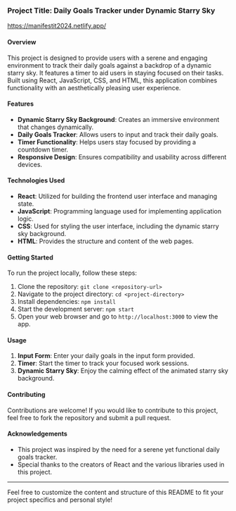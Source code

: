 ### Project Title: Daily Goals Tracker under Dynamic Starry Sky

https://manifestit2024.netlify.app/

#### Overview
This project is designed to provide users with a serene and engaging environment to track their daily goals against a backdrop of a dynamic starry sky. It features a timer to aid users in staying focused on their tasks. Built using React, JavaScript, CSS, and HTML, this application combines functionality with an aesthetically pleasing user experience.

#### Features
- **Dynamic Starry Sky Background**: Creates an immersive environment that changes dynamically.
- **Daily Goals Tracker**: Allows users to input and track their daily goals.
- **Timer Functionality**: Helps users stay focused by providing a countdown timer.
- **Responsive Design**: Ensures compatibility and usability across different devices.

#### Technologies Used
- **React**: Utilized for building the frontend user interface and managing state.
- **JavaScript**: Programming language used for implementing application logic.
- **CSS**: Used for styling the user interface, including the dynamic starry sky background.
- **HTML**: Provides the structure and content of the web pages.

#### Getting Started
To run the project locally, follow these steps:
1. Clone the repository: `git clone <repository-url>`
2. Navigate to the project directory: `cd <project-directory>`
3. Install dependencies: `npm install`
4. Start the development server: `npm start`
5. Open your web browser and go to `http://localhost:3000` to view the app.

#### Usage
1. **Input Form**: Enter your daily goals in the input form provided.
2. **Timer**: Start the timer to track your focused work sessions.
3. **Dynamic Starry Sky**: Enjoy the calming effect of the animated starry sky background.

#### Contributing
Contributions are welcome! If you would like to contribute to this project, feel free to fork the repository and submit a pull request.



#### Acknowledgements
- This project was inspired by the need for a serene yet functional daily goals tracker.
- Special thanks to the creators of React and the various libraries used in this project.



---

Feel free to customize the content and structure of this README to fit your project specifics and personal style!
